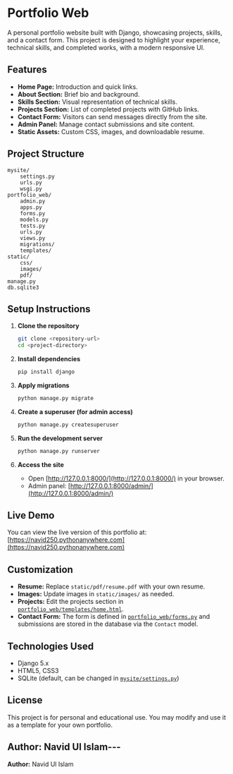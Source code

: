 # Portfolio Web

A personal portfolio website built with Django, showcasing projects, skills, and a contact form. This project is designed to highlight your experience, technical skills, and completed works, with a modern responsive UI.

## Features

- **Home Page:** Introduction and quick links.
- **About Section:** Brief bio and background.
- **Skills Section:** Visual representation of technical skills.
- **Projects Section:** List of completed projects with GitHub links.
- **Contact Form:** Visitors can send messages directly from the site.
- **Admin Panel:** Manage contact submissions and site content.
- **Static Assets:** Custom CSS, images, and downloadable resume.

## Project Structure

```
mysite/
    settings.py
    urls.py
    wsgi.py
portfolio_web/
    admin.py
    apps.py
    forms.py
    models.py
    tests.py
    urls.py
    views.py
    migrations/
    templates/
static/
    css/
    images/
    pdf/
manage.py
db.sqlite3
```

## Setup Instructions

1. **Clone the repository**
    ```sh
    git clone <repository-url>
    cd <project-directory>
    ```

2. **Install dependencies**
    ```sh
    pip install django
    ```

3. **Apply migrations**
    ```sh
    python manage.py migrate
    ```

4. **Create a superuser (for admin access)**
    ```sh
    python manage.py createsuperuser
    ```

5. **Run the development server**
    ```sh
    python manage.py runserver
    ```

6. **Access the site**
    - Open [http://127.0.0.1:8000/](http://127.0.0.1:8000/) in your browser.
    - Admin panel: [http://127.0.0.1:8000/admin/](http://127.0.0.1:8000/admin/)

## Live Demo

You can view the live version of this portfolio at:  
[https://navid250.pythonanywhere.com](https://navid250.pythonanywhere.com)

## Customization

- **Resume:** Replace `static/pdf/resume.pdf` with your own resume.
- **Images:** Update images in `static/images/` as needed.
- **Projects:** Edit the projects section in [`portfolio_web/templates/home.html`](portfolio_web/templates/home.html).
- **Contact Form:** The form is defined in [`portfolio_web/forms.py`](portfolio_web/forms.py) and submissions are stored in the database via the `Contact` model.

## Technologies Used

- Django 5.x
- HTML5, CSS3
- SQLite (default, can be changed in [`mysite/settings.py`](mysite/settings.py))

## License

This project is for personal and educational use. You may modify and use it as a template for your own portfolio.




**Author:** Navid Ul Islam---
---

**Author:** Navid Ul Islam